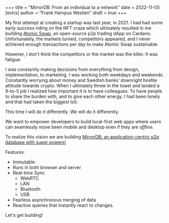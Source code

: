 +++
title = "MirrorDB: From an individual to a network"
date = 2022-11-05
[extra]
author = "Frank Hampus Weslien"
draft = true
+++

My first attempt at creating a startup was last year, in 2021.
I had had some early success riding on the NFT craze which ultimately resulted in me
building [Atomic Swap](https://atomic-swap.io/), an open-source p2p trading dApp
on Cardano. Unfortunately, the markets turned, competitors appeared, and I never achieved enough
transactions per day to make Atomic Swap sustainable.

However, I don't think the competitors or the market was the killer.
It was fatigue.

I was constantly making decisions from everything from design, implementation, to marketing.
I was working both weekdays and weekends.
Constantly worrying about money and Swedish banks’ downright hostile attitude towards crypto.
When I ultimately threw in the towel and landed a 9-to-5 job I realized how important it is
to have colleagues.
To have people to share the burden with, and to give each other energy.
I had been lonely and that had taken the biggest toll.

This time I will do it differently. We will do it differently.

We want to empower developers to build local-first web apps where users can seamlessly
move been mobile and desktop even if they are _offline_.

To realize this vision we are building [MirrorDB: an application-centric p2p database with super powers!](https://github.com/Mirror-Labs/MirrorDB)

Features:

- Immutable
- Runs in both browser and server
- Real-time Sync
  - WebRTC
  - LAN
  - Bluetooth
  - USB
- Fearless asynchronous merging of data
- Reactive queries that instantly react to changes.

Let's get building!
